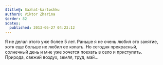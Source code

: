 ```yaml
---
$title@: Sazhat-kartoshku
author@: Viktor Zharina
$order: 82
$dates:
  published: 2013-05-27 04:23:12
---
```

Я не делал этого уже более 5 лет. Раньше я не очень любил это занятие, хотя еще больше не любил ее копать. Но сегодня прекрасный, солнечный день и мне уже хочется поехать в село и приступить. Природа, свежий воздух, земля, труд, май...
